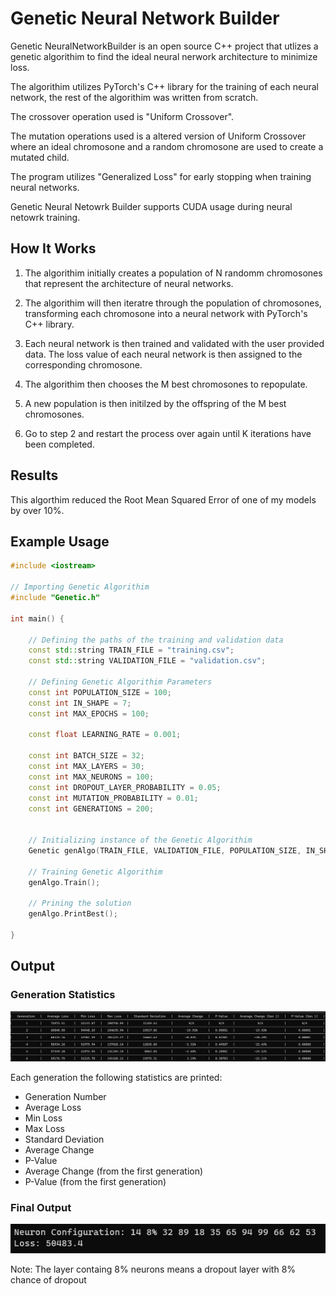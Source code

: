 # Genetic Neural Network Builder
Genetic NeuralNetworkBuilder is an open source C++ project that utlizes a genetic algorithim to find the ideal neural nerwork architecture to minimize loss.

The algorithim utilizes PyTorch's C++ library for the training of each neural network, the rest of the algorithim was written from scratch.

The crossover operation used is "Uniform Crossover".

The mutation operations used is a altered version of Uniform Crossover where an ideal chromosone and a random chromosone are used to create a mutated child.

The program utilizes "Generalized Loss" for early stopping when training neural networks.

Genetic Neural Netowrk Builder supports CUDA usage during neural netowrk training.

## How It Works 
1. The algorithim initially creates a population of N randomm chromosones that represent the architecture of neural networks. 

2. The algorithim will then iteratre through the population of chromosones, transforming each chromosone into a neural network with PyTorch's C++ library.

3. Each neural network is then trained and validated with the user provided data. The loss value of each neural network is then assigned to the corresponding chromosone.

4. The algorithim then chooses the M best chromosones to repopulate. 

5. A new population is then initilzed by the offspring of the M best chromosones. 

6. Go to step 2 and restart the process over again until K iterations have been completed.

## Results
This algorthim reduced the Root Mean Squared Error of one of my models by over 10%.  




## Example Usage
```c++
#include <iostream>

// Importing Genetic Algorithim
#include "Genetic.h"

int main() {

    // Defining the paths of the training and validation data
	const std::string TRAIN_FILE = "training.csv";
	const std::string VALIDATION_FILE = "validation.csv";

    // Defining Genetic Algorithim Parameters
	const int POPULATION_SIZE = 100;
	const int IN_SHAPE = 7;
	const int MAX_EPOCHS = 100;

	const float LEARNING_RATE = 0.001;

	const int BATCH_SIZE = 32;
	const int MAX_LAYERS = 30;
	const int MAX_NEURONS = 100;
	const int DROPOUT_LAYER_PROBABILITY = 0.05;
	const int MUTATION_PROBABILITY = 0.01;
	const int GENERATIONS = 200;


    // Initializing instance of the Genetic Algorithim
	Genetic genAlgo(TRAIN_FILE, VALIDATION_FILE, POPULATION_SIZE, IN_SHAPE, MAX_EPOCHS, LEARNING_RATE, BATCH_SIZE, MAX_LAYERS, MAX_NEURONS, DROPOUT_LAYER_PROBABILITY, MUTATION_PROBABILITY, GENERATIONS);

    // Training Genetic Algorithim
	genAlgo.Train();

    // Prining the solution 
	genAlgo.PrintBest();

}

```

## Output

### Generation Statistics
![image_info](pics/start.png)

Each generation the following statistics are printed: 

* Generation Number
* Average Loss
* Min Loss
* Max Loss
* Standard Deviation
* Average Change
* P-Value
* Average Change (from the first generation)
* P-Value (from the first generation)

### Final Output
![image_info](pics/end.png)

Note: The layer containg 8% neurons means a dropout layer with 8% chance of dropout
